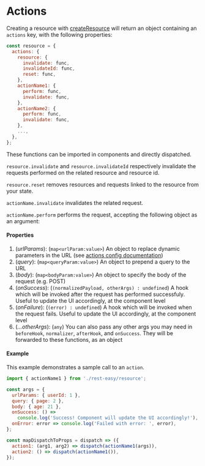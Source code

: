 # Actions

Creating a resource with [createResource](../createResource.md) will return an object containing an `actions` key, with the following properties:

```js
const resource = {
  actions: {
    resource: {
      invalidate: func,
      invalidateId: func,
      reset: func,
    },
    actionName1: {
      perform: func,
      invalidate: func,
    },
    actionName2: {
      perform: func,
      invalidate: func,
    },
    ...,
  },
};
```

These functions can be imported in components and directly dispatched.

`resource.invalidate` and `resource.invalidateId` respectively invalidate the requests performed on the related resource and resource id.

`resource.reset` removes resources and requests linked to the resource from your state.

`actionName.invalidate` invalidates the related request.

`actionName.perform` performs the request, accepting the following object as an argument:

#### Properties

1. (_urlParams_): (`map<urlParam:value>`) An object to replace dynamic parameters in the URL (see [actions config documentation](./actionsConfig.md#properties))
2. (_query_): (`map<queryParam:value>`) An object to prepend a query to the URL
3. (_body_): (`map<bodyParam:value>`) An object to specify the body of the request (e.g. POST)
4. (_onSuccess_): (`(normalizedPayload, otherArgs) : undefined`) A hook which will be invoked after the request has performed successfuly. Useful to update the UI accordingly, at the component level
5. (_onFailure_): (`(error) : undefined`) A hook which will be invoked when the request fails. Useful to update the UI accordingly, at the component level
6. (_...otherArgs_): (`any`) You can also pass any other args you may need in `beforeHook`, `normalizer`, `afterHook`, and `onSuccess`. They will be forwarded to these functions, as an object

#### Example

This example demonstrates a sample call to an `action`.

```js
import { actionName1 } from './rest-easy/resource';

const args = {
  urlParams: { userId: 1 },
  query: { page: 2 },
  body: { age: 21 },
  onSuccess: () =>
    console.log('Success! Component will update the UI accordingly!'),
  onError: error => console.log('Failed with error: ', error),
};

const mapDispatchToProps = dispatch => ({
  action1: (arg1, arg2) => dispatch(actionName1(args)),
  action2: () => dispatch(actionName1()),
});
```
